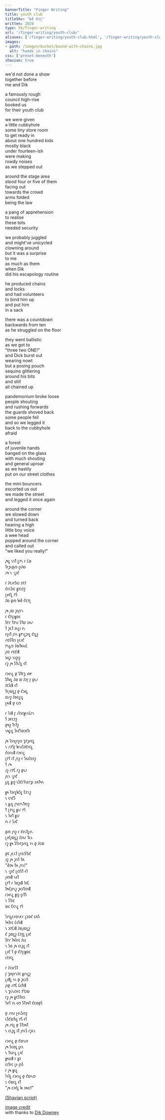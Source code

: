 ```yaml
---
bannerTitle: "Finger Writing" 
title: youth club
titleShv: "𐑿𐑔 𐑒𐑤𐑳𐑚"
written: 2020
type: hk/finger-writing
url: '/finger-writing/youth-club/'
aliases: ['/finger-writing/youth-club.html', '/finger-writing/youth-club/']
images:
- path: /images/bucket/bound-with-chains.jpg 
  alt: "hands in chains"
css: ['preset-beneath']
shavian: true
---
```


<div class="latin">

we'd not done a show  
together before  
me and Dik  


a famously rough  
council high-rise  
booked us  
for their youth club


we were given  
a little cubbyhole  
some tiny store room  
to get ready in  
about one hundred kids  
mostly black  
under fourteen-ish  
were making  
rowdy noises  
as we stepped out


around the stage area  
stood four or five of them  
facing out  
towards the crowd  
arms folded  
being the law


a pang of apprehension  
to realise  
these tots  
needed security


we probably juggled  
and might've unicycled  
clowning around  
but it was a surprise  
to me  
as much as them  
when Dik  
did his escapology routine


he produced chains  
and locks  
and had volunteers  
to bind him up  
and put him  
in a sack


there was a countdown  
backwards from ten  
as he struggled on the floor  


they went ballistic  
as we got to   
"three two ONE!"  
and Dick burst out  
wearing nowt  
but a posing pouch  
sequins glittering  
around his bits  
and still  
all chained up


pandemonium broke loose  
people shouting  
and rushing forwards    
the guards shoved back   
some people fell  
and so we legged it  
back to the cubbyhole  
afraid  


a forest  
of juvenile hands  
banged on the glass  
with much shouting  
and general uproar  
as we hastily  
put on our street clothes


the mini bouncers  
escorted us out  
we made the street  
and legged it once again  


around the corner  
we slowed down  
and turned back  
hearing a high  
little boy voice  
a wee head  
popped around the corner  
and called out  
"we liked you really!"

</div>

<div class="shavian">

𐑢𐑰𐑛 𐑯𐑪𐑑 𐑛𐑳𐑯 𐑩 𐑖𐑴  
𐑑𐑩𐑜𐑧𐑞𐑼 𐑚𐑦𐑓𐑹  
𐑥𐑰 𐑯 ·𐑛𐑦𐑒  

𐑩 𐑓𐑱𐑥𐑩𐑕𐑤𐑦 𐑮𐑳𐑓  
𐑒𐑬𐑯𐑕𐑦𐑤 𐑣𐑲𐑮𐑲𐑟  
𐑚𐑫𐑒𐑛 𐑳𐑕  
𐑓𐑹 𐑞𐑺 𐑿𐑔 𐑒𐑤𐑳𐑚

𐑢𐑰 𐑢𐑹 𐑜𐑦𐑝𐑩𐑯  
𐑩 𐑒𐑳𐑚𐑦𐑣𐑴𐑤  
𐑕𐑳𐑥 𐑑𐑲𐑯𐑦 𐑕𐑑𐑹 𐑮𐑵𐑥  
𐑑 𐑜𐑧𐑑 𐑮𐑧𐑛𐑦 𐑦𐑯  
𐑩𐑚𐑬𐑑 𐑢𐑪𐑯 𐑣𐑳𐑯𐑛𐑮𐑦𐑛 𐑒𐑦𐑛𐑟  
𐑥𐑴𐑕𐑑𐑤𐑦 𐑚𐑤𐑨𐑒  
𐑳𐑯𐑛𐑼 𐑓𐑹𐑑𐑰𐑯𐑦𐑖  
𐑢𐑼 𐑥𐑱𐑒𐑦𐑙  
𐑮𐑬𐑛𐑦 𐑯𐑶𐑟𐑦𐑟  
𐑩𐑟 𐑢𐑰 𐑕𐑑𐑧𐑐𐑛 𐑬𐑑

𐑩𐑮𐑬𐑯𐑛 𐑞 𐑕𐑑𐑱𐑡 𐑺𐑾  
𐑕𐑑𐑫𐑛 𐑓𐑹 𐑹 𐑓𐑲𐑝 𐑝 𐑞𐑧𐑥  
𐑓𐑱𐑕𐑦𐑙 𐑬𐑑  
𐑑𐑩𐑢𐑹𐑛𐑟 𐑞 𐑒𐑮𐑬𐑛  
𐑸𐑥𐑟 𐑓𐑴𐑤𐑛𐑦𐑛  
𐑚𐑰𐑦𐑙 𐑞 𐑤𐑼

𐑩 𐑐𐑨𐑙 𐑝 𐑨𐑐𐑮𐑩𐑣𐑧𐑯𐑖𐑩𐑯  
𐑑 𐑮𐑾𐑤𐑲𐑟  
𐑞𐑰𐑟 𐑑𐑪𐑑𐑟  
𐑯𐑰𐑛𐑦𐑛 𐑕𐑧𐑒𐑘𐑹𐑮𐑦𐑑𐑦

𐑢𐑰 𐑐𐑮𐑪𐑚𐑩𐑚𐑤𐑦 𐑡𐑳𐑜𐑩𐑤𐑛  
𐑯 𐑥𐑲𐑑𐑝 𐑿𐑯𐑦𐑕𐑲𐑒𐑩𐑤𐑛  
𐑒𐑤𐑬𐑯𐑦𐑙 𐑩𐑮𐑬𐑯𐑛  
𐑚𐑳𐑑 𐑦𐑑 𐑢𐑪𐑟 𐑩 𐑕𐑻𐑐𐑮𐑲𐑟  
𐑑 𐑥𐑰  
𐑨𐑟 𐑥𐑳𐑗 𐑩𐑟 𐑞𐑧𐑥  
𐑢𐑧𐑯 ·𐑛𐑦𐑒  
𐑛𐑦𐑛 𐑣𐑦𐑟 𐑧𐑕𐑒𐑩𐑐𐑪𐑤𐑩𐑡𐑦 𐑮𐑵𐑑𐑰𐑯

𐑣𐑰 𐑐𐑮𐑩𐑛𐑿𐑕𐑛 𐑗𐑱𐑯𐑟  
𐑯 𐑤𐑪𐑒𐑕  
𐑯 𐑣𐑨𐑛 𐑝𐑪𐑤𐑩𐑯𐑑𐑽𐑟  
𐑑 𐑚𐑲𐑯𐑛 𐑣𐑦𐑥 𐑳𐑐  
𐑯 𐑐𐑫𐑑 𐑣𐑦𐑥  
𐑦𐑯 𐑩 𐑕𐑨𐑒

𐑞𐑺 𐑢𐑪𐑟 𐑩 𐑒𐑬𐑯𐑑𐑛𐑬𐑯  
𐑚𐑨𐑒𐑢𐑸𐑛𐑟 𐑓𐑮𐑪𐑥 𐑑𐑧𐑯  
𐑩𐑟 𐑣𐑰 𐑕𐑑𐑮𐑳𐑜𐑩𐑤𐑛 𐑪𐑯 𐑞 𐑓𐑤𐑹

𐑞𐑱 𐑢𐑧𐑯𐑑 𐑚𐑩𐑤𐑦𐑕𐑑𐑦𐑒  
𐑨𐑟 𐑢𐑰 𐑜𐑪𐑑 𐑑𐑵  
"𐑔𐑮𐑰 𐑑𐑵 𐑢𐑪𐑯!"  
𐑯 ·𐑛𐑦𐑒 𐑚𐑼𐑕𐑑 𐑬𐑑  
𐑢𐑺𐑦𐑙 𐑯𐑬𐑑  
𐑚𐑳𐑑 𐑩 𐑐𐑴𐑟𐑦𐑙 𐑐𐑬𐑗  
𐑕𐑰𐑒𐑢𐑦𐑯𐑟 𐑜𐑤𐑦𐑑𐑼𐑦𐑙  
𐑩𐑮𐑬𐑯𐑛 𐑣𐑦𐑟 𐑚𐑦𐑑𐑕  
𐑯 𐑕𐑑𐑦𐑤  
𐑹𐑤 𐑗𐑱𐑯𐑛 𐑳𐑐

𐑐𐑨𐑯𐑛𐑩𐑥𐑴𐑯𐑾𐑥 𐑚𐑮𐑴𐑒 𐑤𐑵𐑕  
𐑐𐑰𐑐𐑩𐑤 𐑖𐑬𐑑𐑦𐑙  
𐑯 𐑮𐑳𐑖𐑦𐑙 𐑓𐑹𐑢𐑸𐑛𐑟  
𐑒 𐑜𐑸𐑛𐑟 𐑖𐑳𐑝𐑛 𐑚𐑨𐑒  
𐑕𐑳𐑥 𐑐𐑰𐑐𐑩𐑤 𐑓𐑧𐑤  
𐑯 𐑕𐑴 𐑢𐑰 𐑤𐑧𐑜𐑛 𐑦𐑑  
𐑚𐑨𐑒 𐑑 𐑞 𐑒𐑳𐑚𐑦𐑣𐑴𐑤  
𐑩𐑓𐑮𐑱𐑛

𐑩 𐑓𐑪𐑮𐑩𐑕𐑑  
𐑝 𐑡𐑵𐑝𐑩𐑯𐑲𐑤 𐑣𐑨𐑯𐑛𐑟  
𐑚𐑨𐑙𐑛 𐑪𐑯 𐑞 𐑜𐑤𐑨𐑕  
𐑢𐑦𐑞 𐑥𐑳𐑗 𐑖𐑬𐑑𐑦𐑙  
𐑯 𐑡𐑧𐑯𐑼𐑩𐑤 𐑳𐑐𐑮𐑹  
𐑩𐑟 𐑢𐑰 𐑣𐑱𐑕𐑑𐑦𐑤𐑦  
𐑐𐑫𐑑 𐑪𐑯 𐑬𐑼 𐑕𐑑𐑮𐑰𐑑 𐑒𐑤𐑴𐑞𐑕

𐑞 𐑥𐑦𐑯𐑦 𐑚𐑬𐑯𐑕𐑼𐑟  
𐑧𐑕𐑒𐑹𐑑𐑦𐑛 𐑳𐑕 𐑬𐑑  
𐑢𐑰 𐑥𐑱𐑛 𐑞 𐑕𐑑𐑮𐑰𐑑  
𐑯 𐑤𐑧𐑜𐑛 𐑦𐑑 𐑢𐑪𐑯𐑕 𐑩𐑜𐑧𐑯

𐑩𐑮𐑬𐑯𐑛 𐑞 𐑒𐑹𐑯𐑼  
𐑢𐑰 𐑕𐑤𐑴𐑛 𐑛𐑬𐑯  
𐑯 𐑑𐑻𐑯𐑛 𐑚𐑨𐑒  
𐑣𐑰𐑮𐑦𐑙 𐑩 𐑣𐑲  
𐑤𐑦𐑑𐑩𐑤 𐑚𐑶 𐑝𐑶𐑕  
𐑩 𐑢𐑰 𐑣𐑧𐑛  
𐑐𐑪𐑐𐑛 𐑩𐑮𐑬𐑯𐑛 𐑞 𐑒𐑹𐑯𐑼  
𐑯 𐑒𐑹𐑤𐑛 𐑬𐑑  
"𐑢𐑰 𐑤𐑲𐑒𐑛 𐑿 𐑮𐑰𐑤𐑦!"


[(Shavian script)](/shavian/intro)

</div>

[image credit](https://simplyconsiderthis.wordpress.com/2013/03/23/how-can-i-be-set-free/)  
with thanks to [Dik Downey](https://www.opposablethumbtheatre.com/the-company)
